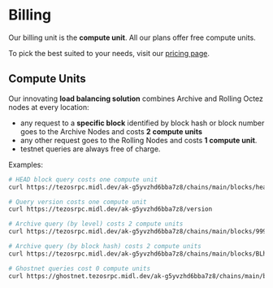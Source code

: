 # Billing

Our billing unit is the **compute unit**. All our plans offer free compute units.

To pick the best suited to your needs, visit our [pricing page](https://midl.dev/tezos-rpc/).

## Compute Units


Our innovating **load balancing solution** combines Archive and Rolling Octez nodes at every location:

* any request to a **specific block** identified by block hash or block number goes to the Archive Nodes and costs **2 compute units**
* any other request goes to the Rolling Nodes and costs **1 compute unit**.
* testnet queries are always free of charge.

Examples:

```bash
# HEAD block query costs one compute unit
curl https://tezosrpc.midl.dev/ak-g5yvzhd6bba7z8/chains/main/blocks/head

# Query version costs one compute unit
curl https://tezosrpc.midl.dev/ak-g5yvzhd6bba7z8/version

# Archive query (by level) costs 2 compute units
curl https://tezosrpc.midl.dev/ak-g5yvzhd6bba7z8/chains/main/blocks/999999/header

# Archive query (by block hash) costs 2 compute units
curl https://tezosrpc.midl.dev/ak-g5yvzhd6bba7z8/chains/main/blocks/BLh993Nn3BJPzFcnzuwW7ut4YxKCbFfBuZBm85bG7xRZL8jDXhb

# Ghostnet queries cost 0 compute units
curl https://ghostnet.tezosrpc.midl.dev/ak-g5yvzhd6bba7z8/chains/main/blocks/head/header
```
